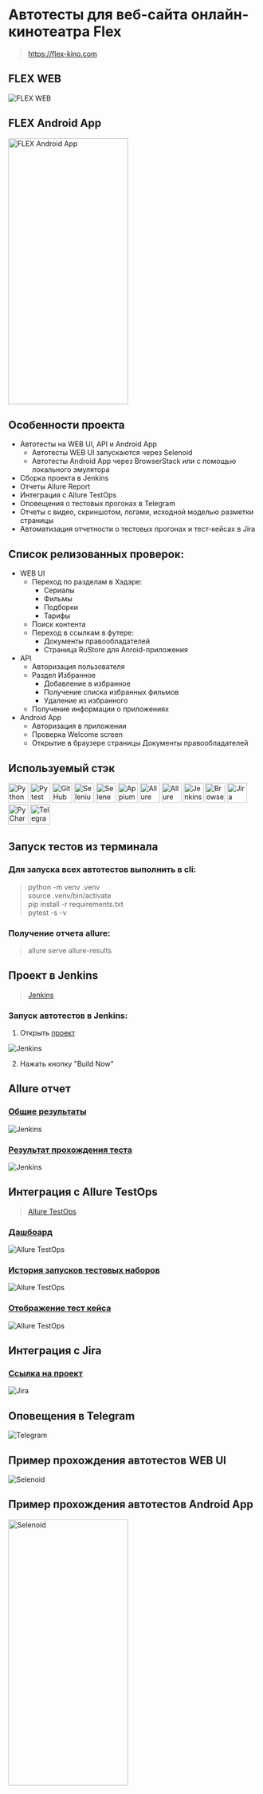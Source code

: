 # Автотесты для веб-сайта онлайн-кинотеатра Flex

> https://flex-kino.com

## FLEX WEB
<img title="FLEX WEB" src="qa_guru_diplom_tests/pictures/flex_general_page.jpg"/>

## FLEX Android App
<img title="FLEX Android App" src="qa_guru_diplom_tests/pictures/android_general_page.jpg" height="533" width="240"/>

## Особенности проекта
- Автотесты на WEB UI, API и Android App
  - Автотесты WEB UI запускаются через Selenoid
  - Автотесты Android App через BrowserStack или с помощью локального эмулятора
- Сборка проекта в Jenkins
- Отчеты Allure Report
- Интеграция с Allure TestOps
- Оповещения о тестовых прогонах в Telegram
- Отчеты с видео, скриншотом, логами, исходной моделью разметки страницы
- Автоматизация отчетности о тестовых прогонах и тест-кейсах в Jira

## Список релизованных проверок:
- WEB UI
  - Переход по разделам в Хэдэре:
    - Сериалы
    - Фильмы
    - Подборки
    - Тарифы
  - Поиск контента
  - Переход в ссылкам в футере:
    - Документы правообладателей
    - Страница RuStore для Anroid-приложения
- API
  - Авторизация пользователя
  - Раздел Избранное
    - Добавление в избранное
    - Получение списка избранных фильмов
    - Удаление из избранного
  - Получение информации о приложениях
- Android App
  - Авторизация в приложении
  - Проверка Welcome screen
  - Открытие в браузере страницы Документы правообладателей

## Используемый стэк
<img title="Python" src="qa_guru_diplom_tests/pictures/icons/python-original.svg" height="40" width="40"/> <img title="Pytest" src="qa_guru_diplom_tests/pictures/icons/pytest-original.svg" height="40" width="40"/> <img title="GitHub" src="qa_guru_diplom_tests/pictures/icons/github-original.svg" height="40" width="40"/> <img title="Selenium" src="qa_guru_diplom_tests/pictures/icons/selenium-original.svg" height="40" width="40"/> <img title="Selene" src="qa_guru_diplom_tests/pictures/icons/selene.png" height="40" width="40"/> <img title="Appium" src="qa_guru_diplom_tests/pictures/icons/appium.svg" height="40" width="40"/> <img title="Allure Report" src="qa_guru_diplom_tests/pictures/icons/Allure_Report.png" height="40" width="40"/> <img title="Allure TestOps" src="qa_guru_diplom_testsqa_guru_diplom_tests/pictures/icons/AllureTestOps.png" height="40" width="40"/> <img title="Jenkins" src="qa_guru_diplom_tests/pictures/icons/jenkins-original.svg" height="40" width="40"/> <img title="BrowserStack" src="qa_guru_diplom_tests/pictures/icons/browserstack.svg" height="40" width="40"/> <img title="Jira" src="qa_guru_diplom_tests/pictures/icons/jira-original.svg" height="40" width="40"/> <img title="PyCharm" src="qa_guru_diplom_tests/pictures/icons/pycharm-original.svg" height="40" width="40"/> <img title="Telegram" src="qa_guru_diplom_tests/pictures/icons/tg.png" height="40" width="40"/>

## Запуск тестов из терминала
### Для запуска всех автотестов выполнить в cli:
> python -m venv .venv  
> source .venv/bin/activate   
> pip install -r requirements.txt   
> pytest -s -v

### Получение отчета allure:
> allure serve allure-results

## Проект в Jenkins
> [Jenkins](https://jenkins.autotests.cloud/job/amosyakin_qa_guru_diplom_tests/)

### Запуск автотестов в Jenkins:
1. Открыть [проект](https://jenkins.autotests.cloud/job/amosyakin_qa_guru_diplom_tests/)

<img title="Jenkins" src="qa_guru_diplom_tests/pictures/jenkins_general_page.jpg"/>

2. Нажать кнопку "Build Now"

## Allure отчет
### [Общие результаты](https://jenkins.autotests.cloud/job/amosyakin_qa_guru_diplom_tests/17/allure/)
<img title="Jenkins" src="qa_guru_diplom_tests/pictures/allure_results.jpg"/>

### [Результат прохождения теста](https://jenkins.autotests.cloud/job/amosyakin_qa_guru_diplom_tests/17/allure/#behaviors)
<img title="Jenkins" src="qa_guru_diplom_tests/pictures/allure_results_test_case.jpg"/>

## Интеграция с Allure TestOps
> [Allure TestOps](https://allure.autotests.cloud/project/4283/dashboards)


### [Дашбоард](https://allure.autotests.cloud/project/4283/dashboards)
<img title="Allure TestOps" src="qa_guru_diplom_tests/pictures/allure_testops_dashboard.jpg"/>

### [История запусков тестовых наборов](https://allure.autotests.cloud/project/4283/launches)
<img title="Allure TestOps" src="qa_guru_diplom_tests/pictures/alluretestops_history_launch.jpg"/>

### [Отображение тест кейса](https://allure.autotests.cloud/launch/39864/tree/645711?treeId=8398)
<img title="Allure TestOps" src="qa_guru_diplom_tests/pictures/alluretestops_test_case.jpg"/>

## Интеграция с Jira
### [Ссылка на проект](https://jira.autotests.cloud/browse/HOMEWORK-1259)
<img title="Jira" src="qa_guru_diplom_tests/pictures/jira.jpg"/>

## Оповещения в Telegram
<img title="Telegram" src="qa_guru_diplom_tests/pictures/telegram_notifications.jpg"/>

## Пример прохождения автотестов WEB UI
<img title="Selenoid" src="qa_guru_diplom_tests/pictures/attach_video_test_cases.gif"/>

## Пример прохождения автотестов Android App
<img title="Selenoid" src="qa_guru_diplom_tests/pictures/attach_android_video_test_case.gif" height="533" width="240"/>
